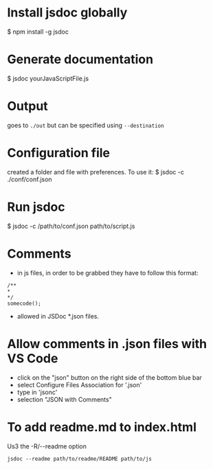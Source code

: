# Install jsdoc globally
$ npm install -g jsdoc

# Generate documentation

$ jsdoc yourJavaScriptFile.js

# Output

goes to `./out` but can be specified using `--destination`

# Configuration file
created a folder and file with preferences. To use it:
$ jsdoc -c ./conf/conf.json

# Run jsdoc

$ jsdoc -c /path/to/conf.json path/to/script.js

# Comments

- in js files, in order to be grabbed they have to follow this format:

```
/**
*
*/
somecode();
```

- allowed in JSDoc *.json files.

# Allow comments in .json files with VS Code

- click on the "json" button on the right side of the bottom blue bar
- select Configure Files Association for '.json'
- type in 'jsonc'
- selection "JSON  with Comments"

# To add readme.md to index.html

Us3 the -R/--readme option

```jsdoc --readme path/to/readme/README path/to/js```

